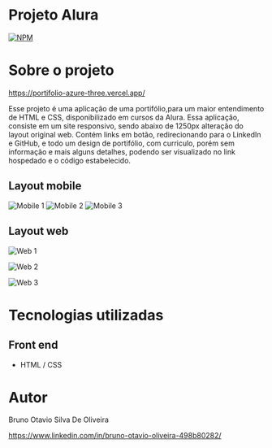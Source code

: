 # Projeto Alura 
[![NPM](https://img.shields.io/npm/l/react)](https://github.com/Brunootavioliveira/ProjetoFirst/blob/main/LICENSE) 

# Sobre o projeto

https://portifolio-azure-three.vercel.app/

Esse projeto é uma aplicação de uma portifólio,para um maior entendimento de HTML e CSS, disponibilizado em cursos da Alura.
Essa aplicação, consiste em um site responsivo, sendo abaixo de 1250px alteração do layout original web. Contém links em botão, redirecionando para o LinkedIn e GitHub, e 
todo um design de portifólio, com curriculo, porém sem informação e mais alguns detalhes, podendo ser visualizado no link hospedado e o código estabelecido.

## Layout mobile
![Mobile 1](https://github.com/Brunootavioliveira/ProjetoFirst/blob/main/assets/mobilepx1.jpg) ![Mobile 2](https://github.com/Brunootavioliveira/ProjetoFirst/blob/main/assets/mobilepx2.jpg) ![Mobile 3](https://github.com/Brunootavioliveira/ProjetoFirst/blob/main/assets/mobilepx3.jpg)

## Layout web
![Web 1](https://github.com/Brunootavioliveira/ProjetoFirst/blob/main/assets/web1.png)

![Web 2](https://github.com/Brunootavioliveira/ProjetoFirst/blob/main/assets/web2.png)

![Web 3](https://github.com/Brunootavioliveira/ProjetoFirst/blob/main/assets/web3.png)

# Tecnologias utilizadas
## Front end
- HTML / CSS

# Autor

Bruno Otavio Silva De Oliveira

https://www.linkedin.com/in/bruno-otavio-oliveira-498b80282/
